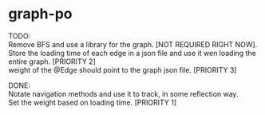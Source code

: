 # graph-po

TODO: <br>
  Remove BFS and use a library for the graph. [NOT REQUIRED RIGHT NOW]. <br>
  Store the loading time of each edge in a json file and use it wen loading the entire graph. [PRIORITY 2] <br>
  weight of the @Edge should point to the graph json file. [PRIORITY 3] <br>

DONE: <br>
  Notate navigation methods and use it to track, in some reflection way. <br>
    Set the weight based on loading time. [PRIORITY 1] <br>
